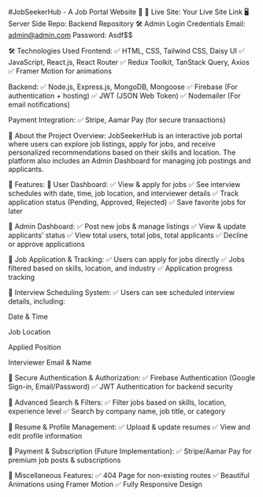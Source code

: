 #JobSeekerHub - A Job Portal Website 🚀
🔗 Live Site: Your Live Site Link
🖥️ Server Side Repo: Backend Repository
🛠 Admin Login Credentials
Email: admin@admin.com
Password: Asdf$$

🛠 Technologies Used
Frontend:
✅ HTML, CSS, Tailwind CSS, Daisy UI
✅ JavaScript, React.js, React Router
✅ Redux Toolkit, TanStack Query, Axios
✅ Framer Motion for animations

Backend:
✅ Node.js, Express.js, MongoDB, Mongoose
✅ Firebase (For authentication + hosting)
✅ JWT (JSON Web Token)
✅ Nodemailer (For email notifications)

Payment Integration:
✅ Stripe, Aamar Pay (for secure transactions)

📌 About the Project
Overview:
JobSeekerHub is an interactive job portal where users can explore job listings, apply for jobs, and receive personalized recommendations based on their skills and location. The platform also includes an Admin Dashboard for managing job postings and applicants.

🚀 Features:
🔹 User Dashboard:
✅ View & apply for jobs
✅ See interview schedules with date, time, job location, and interviewer details
✅ Track application status (Pending, Approved, Rejected)
✅ Save favorite jobs for later

🔹 Admin Dashboard:
✅ Post new jobs & manage listings
✅ View & update applicants’ status
✅ View total users, total jobs, total applicants
✅ Decline or approve applications

🔹 Job Application & Tracking:
✅ Users can apply for jobs directly
✅ Jobs filtered based on skills, location, and industry
✅ Application progress tracking

🔹 Interview Scheduling System:
✅ Users can see scheduled interview details, including:

Date & Time

Job Location

Applied Position

Interviewer Email & Name

🔹 Secure Authentication & Authorization:
✅ Firebase Authentication (Google Sign-in, Email/Password)
✅ JWT Authentication for backend security

🔹 Advanced Search & Filters:
✅ Filter jobs based on skills, location, experience level
✅ Search by company name, job title, or category

🔹 Resume & Profile Management:
✅ Upload & update resumes
✅ View and edit profile information

🔹 Payment & Subscription (Future Implementation):
✅ Stripe/Aamar Pay for premium job posts & subscriptions

🔹 Miscellaneous Features:
✅ 404 Page for non-existing routes
✅ Beautiful Animations using Framer Motion
✅ Fully Responsive Design

